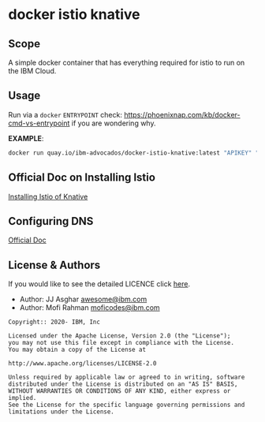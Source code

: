 # docker istio knative

## Scope

A simple docker container that has everything required for istio to run on the IBM Cloud.

## Usage

Run via a `docker` `ENTRYPOINT` check: <https://phoenixnap.com/kb/docker-cmd-vs-entrypoint> if you are wondering why.

**EXAMPLE**:
```bash
docker run quay.io/ibm-advocados/docker-istio-knative:latest "APIKEY" "CLUSTER"
```

## Official Doc on Installing Istio
[Installing Istio of Knative](https://knative.dev/docs/install/installing-istio/)

## Configuring DNS
[Official Doc](https://knative.dev/docs/install/installing-istio/#configuring-dns)

## License & Authors

If you would like to see the detailed LICENCE click [here](./LICENCE).

- Author: JJ Asghar <awesome@ibm.com>
- Author: Mofi Rahman <moficodes@ibm.com>
```text
Copyright:: 2020- IBM, Inc

Licensed under the Apache License, Version 2.0 (the "License");
you may not use this file except in compliance with the License.
You may obtain a copy of the License at

http://www.apache.org/licenses/LICENSE-2.0

Unless required by applicable law or agreed to in writing, software
distributed under the License is distributed on an "AS IS" BASIS,
WITHOUT WARRANTIES OR CONDITIONS OF ANY KIND, either express or implied.
See the License for the specific language governing permissions and
limitations under the License.
```

